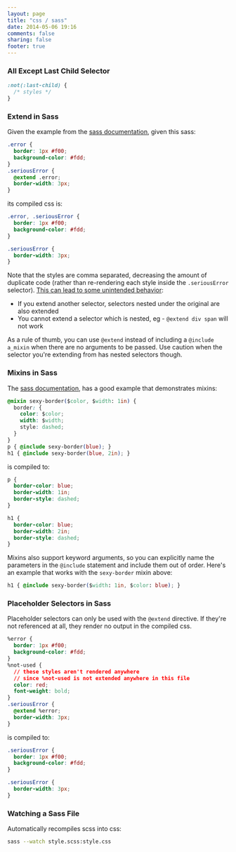 ```yaml
---
layout: page
title: "css / sass"
date: 2014-05-06 19:16
comments: false
sharing: false
footer: true
---
```


### All Except Last Child Selector
``` css
:not(:last-child) {
  /* styles */
}
```

### Extend in Sass
Given the example from the [sass documentation](http://sass-lang.com/documentation/file.SASS_REFERENCE.html#extend), given this sass:
``` css
.error {
  border: 1px #f00;
  background-color: #fdd;
}
.seriousError {
  @extend .error;
  border-width: 3px;
}
```

its compiled css is:
``` css
.error, .seriousError {
  border: 1px #f00;
  background-color: #fdd;
}

.seriousError {
  border-width: 3px;
}
```

Note that the styles are comma separated, decreasing the amount of duplicate code (rather than re-rendering each style inside the `.seriousError` selector). [This can lead to some unintended behavior](http://css-tricks.com/the-extend-concept/):
 - If you extend another selector, selectors nested under the original are also extended
 - You cannot extend a selector which is nested, eg - `@extend div span` will not work

As a rule of thumb, you can use `@extend` instead of including a `@include a_mixin` when there are no arguments to be passed. Use caution when the selector you're extending from has nested selectors though.

### Mixins in Sass
The [sass documentation](http://sass-lang.com/documentation/file.SASS_REFERENCE.html#extend), has a good example that demonstrates mixins:
``` css
@mixin sexy-border($color, $width: 1in) {
  border: {
    color: $color;
    width: $width;
    style: dashed;
  }
}
p { @include sexy-border(blue); }
h1 { @include sexy-border(blue, 2in); }
```
is compiled to:
``` css
p {
  border-color: blue;
  border-width: 1in;
  border-style: dashed;
}

h1 {
  border-color: blue;
  border-width: 2in;
  border-style: dashed;
}
```

Mixins also support keyword arguments, so you can explicitly name the parameters in the `@include` statement and include them out of order. Here's an example that works with the `sexy-border` mixin above:
``` css
h1 { @include sexy-border($width: 1in, $color: blue); }
```

### Placeholder Selectors in Sass
Placeholder selectors can only be used with the `@extend` directive. If they're not referenced at all, they render no output in the compiled css.
``` css
%error {
  border: 1px #f00;
  background-color: #fdd;
}
%not-used {
  // these styles aren't rendered anywhere
  // since %not-used is not extended anywhere in this file
  color: red;
  font-weight: bold;
}
.seriousError {
  @extend %error;
  border-width: 3px;
}
```
is compiled to:
``` css
.seriousError {
  border: 1px #f00;
  background-color: #fdd;
}

.seriousError {
  border-width: 3px;
}
```

### Watching a Sass File
Automatically recompiles scss into css:
``` bash
sass --watch style.scss:style.css
```
